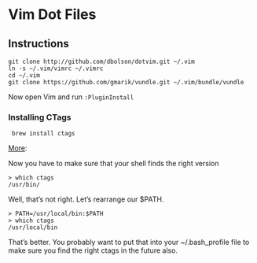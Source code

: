 # Vim Dot Files

## Instructions

```
git clone http://github.com/dbolson/dotvim.git ~/.vim
ln -s ~/.vim/vimrc ~/.vimrc
cd ~/.vim
git clone https://github.com/gmarik/vundle.git ~/.vim/bundle/vundle
```

Now open Vim and run `:PluginInstall`


### Installing CTags

` brew install ctags`

[More](http://www.scholarslab.org/research-and-development/code-spelunking-with-ctags-and-vim/):

Now you have to make sure that your shell finds the right version

```
> which ctags
/usr/bin/
```

Well, that’s not right. Let’s rearrange our $PATH.

```
> PATH=/usr/local/bin:$PATH
> which ctags
/usr/local/bin
```

That’s better. You probably want to put that into your ~/.bash_profile file to make sure you find
the right ctags in the future also.

